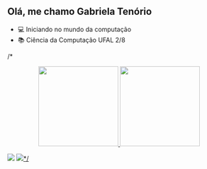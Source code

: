 ## Olá, me chamo Gabriela Tenório


- 💻 Iniciando no mundo da computação 
- 📚 Ciência da Computação UFAL 2/8

/*<div align="center">
  <a href="https://github.com/gabitenoriob">
  <img height="180em" src="https://github-readme-stats.vercel.app/api?username=gabitenoriob&show_icons=true&theme=dracula&include_all_commits=true&count_private=true"/>
  <img height="180em" src="https://github-readme-stats.vercel.app/api/top-langs/?username=gabitenoriob&layout=compact&langs_count=16&theme=dracula"/>
</div>

<div>
  <a href="https://mail.google.com/mail/u/0/?tab=rm&ogbl#inbox"_blank"><img src="https://img.shields.io/badge/Gmail-D14836?style=for-the-badge&logo=gmail&logoColor=white"></a>
  <a href ="https://www.linkedin.com/in/gabriela-ten%C3%B3rio-2b60621b3/"><img src="https://img.shields.io/badge/LinkedIn-0077B5?style=for-the-badge&logo=linkedin&logoColor=white"
  
  
 

</div>*/
